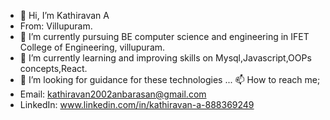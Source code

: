 - 👋 Hi, I’m Kathiravan A
- From: Villupuram.
- 👀 I’m currently pursuing BE computer science and engineering in IFET College of Engineering, villupuram.
- 🌱 I’m currently learning and improving skills on  Mysql,Javascript,OOPs concepts,React.
- 💞️ I’m looking for guidance for these technologies ...
   📫 How to reach me;
- Email: kathiravan2002anbarasan@gmail.com
- LinkedIn: www.linkedin.com/in/kathiravan-a-888369249


